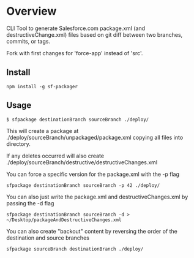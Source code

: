 # Overview

CLI Tool to generate Salesforce.com package.xml (and destructiveChange.xml) files based on git diff between two branches, commits, or tags. 

Fork with first changes for 'force-app' instead of 'src'.

## Install

```
npm install -g sf-packager
```

## Usage

```
$ sfpackage destinationBranch sourceBranch ./deploy/
```

This will create a package at ./deploy/sourceBranch/unpackaged/package.xml copying all files into directory.

If any deletes occurred will also create ./deploy/sourceBranch/destructive/destructiveChanges.xml

You can force a specific version for the package.xml with the -p flag

```
sfpackage destinationBranch sourceBranch -p 42 ./deploy/
```

You can also just write the package.xml and destructiveChanges.xml by passing the -d flag

```
sfpackage destinationBranch sourceBranch -d > ~/Desktop/packageAndDestructiveChanges.xml
```

You can also create "backout" content by reversing the order of the destination and source branches

```
sfpackage sourceBranch destinationBranch ./deploy/
```


